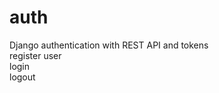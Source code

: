 # auth
Django authentication with REST API and tokens
<br>
register user
<br>
login
<br>
logout
<br>
